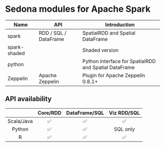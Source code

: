 <!--
 Licensed to the Apache Software Foundation (ASF) under one
 or more contributor license agreements.  See the NOTICE file
 distributed with this work for additional information
 regarding copyright ownership.  The ASF licenses this file
 to you under the Apache License, Version 2.0 (the
 "License"); you may not use this file except in compliance
 with the License.  You may obtain a copy of the License at

   http://www.apache.org/licenses/LICENSE-2.0

 Unless required by applicable law or agreed to in writing,
 software distributed under the License is distributed on an
 "AS IS" BASIS, WITHOUT WARRANTIES OR CONDITIONS OF ANY
 KIND, either express or implied.  See the License for the
 specific language governing permissions and limitations
 under the License.
 -->

# Sedona modules for Apache Spark

| Name         | API                   | Introduction                                          |
| ------------ | --------------------- | ----------------------------------------------------- |
| spark        | RDD / SQL / DataFrame | SpatialRDD and Spatial DataFrame                      |
| spark-shaded |                       | Shaded version                                        |
| python       |                       | Python interface for SpatialRDD and Spatial DataFrame |
| Zeppelin     | Apache Zeppelin       | Plugin for Apache Zeppelin 0.8.1+                     |

## API availability

|            | **Core/RDD** | **DataFrame/SQL** | **Viz RDD/SQL** |
| :--------: | :----------: | :---------------: | :-------------: |
| Scala/Java |      ✅      |        ✅         |       ✅        |
|   Python   |      ✅      |        ✅         |    SQL only     |
|     R      |      ✅      |        ✅         |       ✅        |
